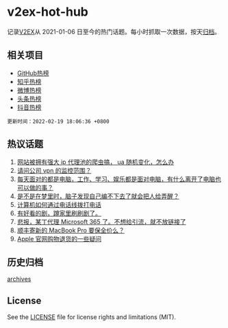 # v2ex-hot-hub

 记录[V2EX](https://www.v2ex.com/)从 2021-01-06 日至今的热门话题。每小时抓取一次数据，按天[归档](archives)。
 
 ## 相关项目

- [GitHub热榜](https://github.com/snaildev/github-hot-hub)
- [知乎热榜](https://github.com/snaildev/zhihu-hot-hub)
- [微博热榜](https://github.com/snaildev/weibo-hot-hub)
- [头条热榜](https://github.com/snaildev/toutiao-hot-hub)
- [抖音热榜](https://github.com/snaildev/douyin-hot-hub)


 `更新时间：2022-02-19 18:06:36 +0800`

## 热议话题

1. [网站被拥有强大 ip 代理池的爬虫搞， ua 随机变化，怎么办](https://www.v2ex.com/t/834902)
1. [请问公司 vpn 的监控范围？](https://www.v2ex.com/t/834944)
1. [每天面对的都是电脑，工作、学习、娱乐都是面对电脑，有什么离开了电脑也可以做的事？](https://www.v2ex.com/t/835022)
1. [是不是在梦里时，脑子发现自己编不下去了就会把人给弄醒？](https://www.v2ex.com/t/834962)
1. [计算机如何通过电话线拨打电话](https://www.v2ex.com/t/834903)
1. [有好看的剧，蹲家里刷刷剧了。](https://www.v2ex.com/t/834968)
1. [悲报，某丁代理 Microsoft 365 了。不想给引流，就不放链接了](https://www.v2ex.com/t/834964)
1. [顺丰寄新的 MacBook Pro 要保全价么？](https://www.v2ex.com/t/834941)
1. [Apple 官网购物退货的一些疑问](https://www.v2ex.com/t/834982)

## 历史归档

[archives](archives)

## License

See the [LICENSE](LICENSE) file for license rights and limitations (MIT).
